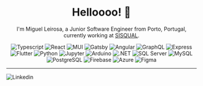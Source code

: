 <div align="center">
  <h1>Helloooo! 👋</h1>
  <p>I'm Miguel Leirosa, a Junior Software Engineer from Porto, Portugal, currently working at <a href="https://www.sisqualwfm.com/">SISQUAL</a>.</p>
  <p>
    <img alt="Typescript" src="https://img.shields.io/badge/Typescript-3178C6?logo=typescript&logoColor=white">
    <img alt="React" src="https://img.shields.io/badge/React-61DAFB?logo=react&logoColor=black">
    <img alt="MUI" src="https://img.shields.io/badge/MUI-007FFF?logo=mui&logoColor=white">
    <img alt="Gatsby" src="https://img.shields.io/badge/Gatsby-663399?logo=gatsby&logoColor=white"> 
    <img alt="Angular" src="https://img.shields.io/badge/Angular-DD0031?logo=angular&logoColor=white"> 
    <img alt="GraphQL" src="https://img.shields.io/badge/GraphQL-E10098?logo=graphql&logoColor=white">
    <img alt="Express" src="https://img.shields.io/badge/Express-000000?logo=express&logoColor=white">
    <img alt="Flutter" src="https://img.shields.io/badge/Flutter-02569B?logo=flutter&logoColor=white">
    <img alt="Python" src="https://img.shields.io/badge/Python-F7CC42?logo=python&logoColor=black">
    <img alt="Jupyter" src="https://img.shields.io/badge/Jupyter-F37626?logo=jupyter&logoColor=white">
    <img alt="Arduino" src="https://img.shields.io/badge/Arduino-00878F?logo=arduino&logoColor=white">
    <img alt=".NET" src="https://img.shields.io/badge/.NET-512BD4?logo=dotnet&logoColor=white">
    <img alt="SQL Server" src="https://img.shields.io/badge/SQL Server-CC2927?logo=microsoftsqlserver&logoColor=white">
    <img alt="MySQL" src="https://img.shields.io/badge/MySQL-4479A1?logo=mysql&logoColor=white">
    <img alt="PostgreSQL" src="https://img.shields.io/badge/PostgreSQL-4169E1?logo=postgresql&logoColor=white">
    <img alt="Firebase" src="https://img.shields.io/badge/Firebase-FFCA28?logo=firebase&logoColor=black">
    <img alt="Azure" src="https://img.shields.io/badge/Azure-0078D4?logo=microsoftazure&logoColor=white">
    <img alt="Figma" src="https://img.shields.io/badge/Figma-F24E1E?logo=figma&logoColor=white">
  </p>
</div>

---

<p>
  <img alt="Linkedin" src="https://img.shields.io/badge/Linkedin-0A66C2?style=flat-square&logo=linkedin&link=https%3A%2F%2Fwww.linkedin.com%2Fin%2Fmiguelleirosa%2F">
</p>



